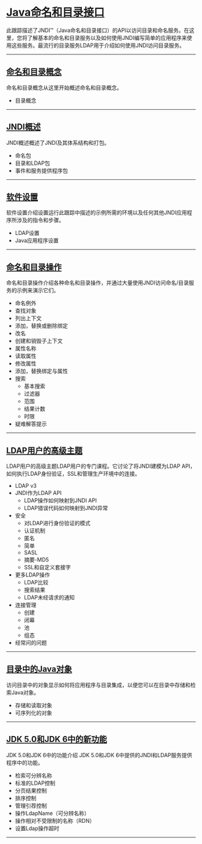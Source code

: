 #   [Java命名和目录接口](https://docs.oracle.com/javase/tutorial/jndi/index.html)

此跟踪描述了JNDI™（Java命名和目录接口）的API以访问目录和命名服务。在这里，您将了解基本的命名和目录服务以及如何使用JNDI编写简单的应用程序来使用这些服务。最流行的目录服务LDAP用于介绍如何使用JNDI访问目录服务。


----
##  [命名和目录概念](concepts.md)

命名和目录概念从这里开始概述命名和目录概念。

-   目录概念

----
##  [JNDI概述](overview.md)

JNDI概述概述了JNDI及其体系结构和打包。

-   命名包
-   目录和LDAP包
-   事件和服务提供程序包

----
##  [软件设置](software.md)

软件设置介绍设置运行此跟踪中描述的示例所需的环境以及任何其他JNDI应用程序所涉及的指令和步骤。

-   LDAP设置
-   Java应用程序设置

----
##  [命名和目录操作](ops.md)

命名和目录操作介绍各种命名和目录操作，并通过大量使用JNDI访问命名/目录服务的示例来演示它们。

-   命名例外
-   查找对象
-   列出上下文
-   添加，替换或删除绑定
-   改名
-   创建和销毁子上下文
-   属性名称
-   读取属性
-   修改属性
-   添加，替换绑定与属性
-   搜索
    -   基本搜索
    -   过滤器
    -   范围
    -   结果计数
    -   时限
-   疑难解答提示

----
##  [LDAP用户的高级主题](ldap.md)

LDAP用户的高级主题LDAP用户的专门课程。它讨论了将JNDI建模为LDAP API，如何执行LDAP身份验证，SSL和管理生产环境中的连接。

-   LDAP v3
-   JNDI作为LDAP API
    -   LDAP操作如何映射到JNDI API
    -   LDAP错误代码如何映射到JNDI异常
-   安全
    -   对LDAP进行身份验证的模式
    -   认证机制
    -   匿名
    -   简单
    -   SASL
    -   摘要-MD5
    -   SSL和自定义套接字
-   更多LDAP操作
    -   LDAP比较
    -   搜索结果
    -   LDAP未经请求的通知
-   连接管理
    -   创建
    -   闭幕
    -   池
    -   组态
-   经常问的问题

----
##  [目录中的Java对象](objects.md)

访问目录中的对象显示如何将应用程序与目录集成，以便您可以在目录中存储和检索Java对象。

-   存储和读取对象
-   可序列化的对象

----
##  [JDK 5.0和JDK 6中的新功能](newstuff.md)

JDK 5.0和JDK 6中的功能介绍 JDK 5.0和JDK 6中提供的JNDI和LDAP服务提供程序中的功能。

-   检索可分辨名称
-   标准的LDAP控制
-   分页结果控制
-   排序控制
-   管理引荐控制
-   操作LdapName（可分辨名称）
-   操作相对不受限制的名称（RDN）
-   设置Ldap操作超时

----